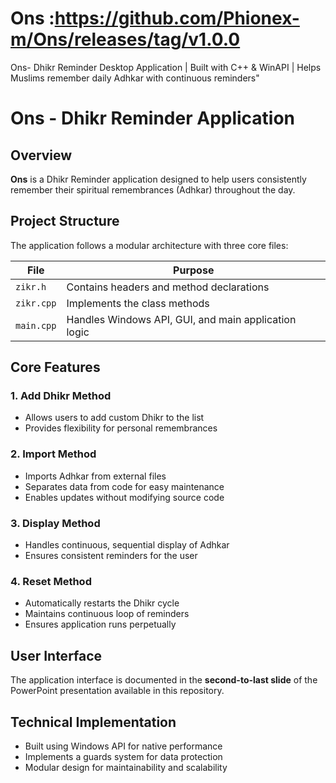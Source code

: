 # Ons :https://github.com/Phionex-m/Ons/releases/tag/v1.0.0
Ons- Dhikr Reminder Desktop Application | Built with C++ &amp; WinAPI | Helps Muslims remember daily Adhkar with continuous reminders"

# Ons - Dhikr Reminder Application

## Overview
**Ons** is a Dhikr Reminder application designed to help users consistently remember their spiritual remembrances (Adhkar) throughout the day.

## Project Structure
The application follows a modular architecture with three core files:

| File | Purpose |
|------|---------|
| `zikr.h` | Contains headers and method declarations |
| `zikr.cpp` | Implements the class methods |
| `main.cpp` | Handles Windows API, GUI, and main application logic |

## Core Features

### 1. Add Dhikr Method
- Allows users to add custom Dhikr to the list
- Provides flexibility for personal remembrances

### 2. Import Method
- Imports Adhkar from external files
- Separates data from code for easy maintenance
- Enables updates without modifying source code

### 3. Display Method
- Handles continuous, sequential display of Adhkar
- Ensures consistent reminders for the user

### 4. Reset Method
- Automatically restarts the Dhikr cycle
- Maintains continuous loop of reminders
- Ensures application runs perpetually


## User Interface
The application interface is documented in the **second-to-last slide** of the PowerPoint presentation available in this repository.

## Technical Implementation
- Built using Windows API for native performance
- Implements a guards system for data protection
- Modular design for maintainability and scalability
